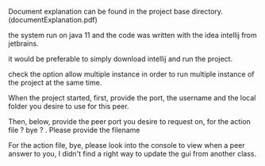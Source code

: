 Document explanation can be found in the project base directory.(documentExplanation.pdf)

the system run on java 11 and the code was written with the idea intellij from jetbrains.

it would be preferable to simply download intellij and run the project.

check the option allow multiple instance in order to run multiple instance of the project at the same time.

When the project started, first, provide the port, the username and the local folder you desire to use for this peer.

Then, below, provide the peer port you desire to request on, for the action file ? bye ? . Please provide the filename

For the action file, bye, please look into the console to view when a peer answer to you, I didn't find a right way to update the gui from another class.